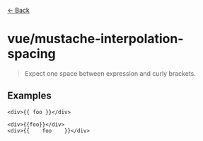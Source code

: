 [&#x2190; Back](./)
# vue/mustache-interpolation-spacing

> Expect one space between expression and curly brackets.

 

## Examples

<code-highlight>
 
<div slot="correct">

```vue
<div>{{ foo }}</div>

```

</div>

 
<div slot="incorrect">

```vue
<div>{{foo}}</div>
<div>{{    foo    }}</div>

```

</div>

 
</code-highlight>


